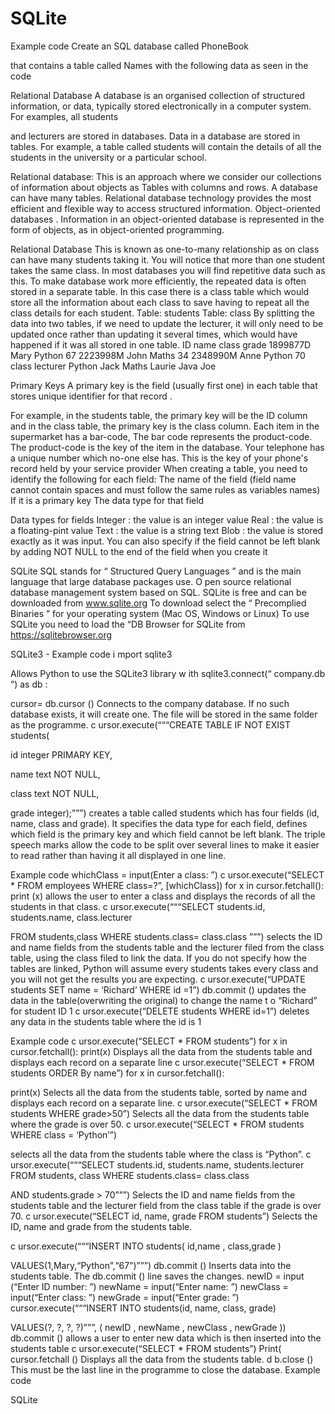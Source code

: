 # SQLite

Example code
Create an SQL database called 
PhoneBook
 
that contains a table called 
Names 
with the 
following data as seen in the code 

Relational Database
A 
database
 is an 
organised 
collection of structured information, or data, typically stored electronically in a computer 
system.
For examples, all students
 
and lecturers are stored in databases.
Data in a database are stored in tables. For example, a table called students will contain the details of all the students in the university or a particular school.
 
Relational 
database: 
This 
is an approach where we consider our collections of information about objects as 
Tables
 with columns and rows. A database can have many tables.
 Relational 
database technology 
provides the most efficient and flexible way to access structured information. 
Object-oriented databases
. Information in an object-oriented database is represented in the form of objects, as in object-oriented programming.

Relational Database
This is known as 
one-to-many
 relationship as on class can have many students taking it.
You will notice that more than one student takes the same class. In most databases you will find repetitive data such as this. To make database work more efficiently, the repeated data is often stored in a separate table. In this case there is a 
class
 table which would store all the information about each class to save having to repeat all the class details for each student.
Table: students
Table: class
By splitting the data into two tables, if we need to update the lecturer, it will only need to be updated once rather than updating it several times, which would have happened if it was all stored in one table.
ID
name
class
grade
1899877D
Mary
Python
67
2223998M
John
Maths
34
2348990M
Anne
Python
70
class
lecturer
Python
Jack
Maths
Laurie
Java
Joe

Primary Keys
A 
primary key 
is the field (usually first one) in each table that stores unique identifier for that record
.
 
For example, in the students table, the primary key will be the 
ID
 column and in the class table, the primary key is the 
class
 column.
Each item in the supermarket has a bar-code, The bar code represents the product-code. The product-code is the key of the item in the database.
Your telephone has a unique number which no-one else has. This is the key of your phone's record held by your service 
provider
When creating a table, you need to identify the following for each field:
The name of the field (field name cannot contain spaces and must follow the same rules as variables names)
If it is a primary key
The data type for that field

Data types for fields
Integer
: the value is an integer value
Real
: the value is a floating-pint value
Text
: the value is a string text
Blob
: the value is stored exactly as it was input.
You can also specify if the field cannot be left blank by adding 
NOT NULL 
to the end of the field when you create it

SQLite
SQL
 stands for “
Structured Query Languages
” and is the main language that large database packages use. 
O
pen 
source relational database management system based on 
SQL.
SQLite is free and can be downloaded from 
www.sqlite.org
To download select the “
Precomplied
 Binaries
” for your operating system (Mac OS, Windows or Linux)
To use SQLite you need to load the “DB Browser for SQLite from 
https://sqlitebrowser.org

SQLite3 - 
Example code
i
mport sqlite3
 
Allows Python to use the SQLite3 library
w
ith sqlite3.connect(“
company.db
”) as 
db
: 
 
cursor=
db.cursor
() 
Connects to the 
company
 database. If no such database exists, it will create one. The file will be stored in the same folder as the programme.
c
ursor.execute(“““CREATE TABLE IF NOT EXIST students(
	
id integer PRIMARY KEY, 
	
name text NOT NULL, 
	
class text NOT NULL, 
	
grade integer);”””) 
creates a table called 
students
 which has four fields (id, name, class and grade). It specifies the data type for each field, defines which field is the primary key and which field cannot be left blank. The triple speech marks allow the code to be split over several lines to make it easier to read rather than having it all displayed in one line.

Example code
whichClass = input(Enter a class: ”)
c
ursor.execute(“SELECT * FROM employees WHERE class=?”, [whichClass]) 
for x in cursor.fetchall():
   print (x) 
allows the user to enter a class and displays the records of all the students in that class.
c
ursor.execute(“““SELECT students.id, students.name, 
class.lecturer
 
 
 FROM 
students,class
 WHERE students.class= 
class.class
”””) 
selects the ID and name fields from the students table and the lecturer filed from the class table, using the class filed to link the data. If you do not specify how the tables are linked, Python will assume every students takes every class and you will not get the results you are expecting.
c
ursor.execute(“UPDATE students SET name = ‘Richard’ WHERE id =1”) 
db.commit
() 
updates the data in the table(overwriting the original) to change the name 
t
o “Richard” for student ID 1
c
ursor.execute(“DELETE students WHERE id=1”) 
deletes any data in the 
students
 table where the id is 1

Example code
c
ursor.execute(“SELECT * FROM students”) for x in cursor.fetchall():
  print(x) 
Displays all the data from the 
students
 table and displays each record on a separate line
c
ursor.execute(“SELECT * FROM students ORDER By name”) for x in cursor.fetchall():
 
 print(x) 
Selects all the data from the 
students
 table, sorted by name and displays each record on a separate line.
c
ursor.execute(“SELECT * FROM students WHERE grade>50”) 
Selects all the data from the 
students
 table where the grade is over 50.
c
ursor.execute(“SELECT * FROM students WHERE class = ‘Python’”)
 
selects all the data from the 
students
 table where the class is “Python”.
c
ursor.execute(“““SELECT students.id, students.name, students.lecturer 
 FROM students, class WHERE students.class=
class.class
 
 AND students.grade > 70”””) 
Selects the ID and name fields from the 
students
 table and the lecturer field from the 
class
 table if the grade is over 70.
c
ursor.execute(“SELECT id, name, grade FROM students”) 
Selects the ID, name and grade from the 
students
 table.

c
ursor.execute(“““INSERT INTO students(
id,name
, 
class,grade
) 
 
 VALUES(1,Mary,“Python”,“67”)”””)
db.commit
() 
Inserts data into the 
students
 table. The 
db.commit
() 
line saves the changes.
newID
 = input (“Enter ID number: ”)
newName
 = input(“Enter name: ”)
newClass
 = input(“Enter class: ”)
newGrade
 = input(“Enter grade: ”)
cursor.execute(“““INSERT INTO students(id, name, class, grade) 
 
 VALUES(?, ?, ?, ?)”””, (
newID
, 
newName
, 
newClass
, 
newGrade
)) 
db.commit
() 
allows a user to enter new data which is then inserted into the 
students
 table
c
ursor.execute(“SELECT * FROM students”)
Print(
cursor.fetchall
() 
Displays all the data from the 
students
 table.
d
b.close
() 
This must be the last line in the programme to close the database.
Example 
code

SQLite


